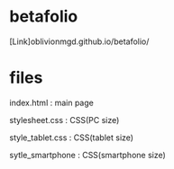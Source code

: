 # betafolio

[Link]oblivionmgd.github.io/betafolio/

# files

index.html : main page

stylesheet.css : CSS(PC size)

style_tablet.css : CSS(tablet size)

sytle_smartphone : CSS(smartphone size)
